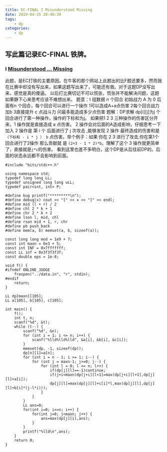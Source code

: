 ```yaml
---
title: EC-FINAL I Misunderstood Missing
date: 2019-04-25 20:40:39
tags:
    - dp
categories:
    - dp
---
```

## 写此篇记录EC-FINAL 铁牌。 ##
### I [Misunderstood … Missing](https://ac.nowcoder.com/acm/contest/366/I)  ###
此题，是EC打铁的主要原因。在牛客的那个网站上此题出的比F题还要多，然而我在比赛中却没有写出来，如果这题写出来了，可能还有救。对于这题DP没写出来，感觉是真的傻逼。
以后打比赛切记不可以慌张，慌张并不能解决问题，这题如果静下心来思考应该不难想出来。
题意：t 组数据 n 个回合
初始战力 A 为 0 后面有n 个回合，每个回合可以进行一个操作
1可以造成A+a点伤害
2每个回合战力加b
3直接提升 c 点战斗力
问最多能造成多少点伤害
题解：DP求解 dp[i][j]为j 个回合进行了第一种操作，操作的下标和为j。
如果把1 2 3 三种操作的伤害区分开来，1 操作就是直接造成 a 点伤害。 2 操作会对后面的A造成影响，仔细思考一下加入 2 操作是 第 i 个 后面进行了 j  次攻击 ,能够发现  2  操作 最终造成的伤害和是 `（下标和 - i * j ） b` 点伤害。举个例子：如果 你在 2 3 进行了攻击,你在第1个回合进行了2操作 那么贡献就 是 `(2+3 - 1 * 2)*b`。理解了这个 3 操作就更简单了，直接就是`j*c`的伤害。
看到这里也差不多明白，这个DP是从后往前DP的。后面的状态永远都不会影响到前面。
```
#include "bits/stdc++.h"

using namespace std;
typedef long long LL;
typedef unsigned long long uLL;
typedef pair<int, int> P;

#define bug printf("*********\n");
#define debug(x) cout << "[" << x << "]" << endl;
#define mid (l + r) / 2
#define chl 2 * k + 1
#define chr 2 * k + 2
#define lson l, mid, chl
#define rson mid + 1, r, chr
#define pb push_back
#define mem(a, b) memset(a, b, sizeof(a));

const long long mod = 1e9 + 7;
const int maxn = 6e3 + 5;
const int INF = 0x7fffffff;
const LL inf = 0x3f3f3f3f;
const double eps = 1e-8;

void f() {
#ifndef ONLINE_JUDGE
    freopen("../data.in", "r", stdin);
#endif
    return;
}

LL dp[maxn][105];
LL a[105], b[105], c[105];

int main() {
    f();
    int t, n;
    scanf("%d", &t);
    while (t--) {
        scanf("%d", &n);
        for (int i = 1; i <= n; i++) {
            scanf("%lld%lld%lld", &a[i], &b[i], &c[i]);
        }
        memset(dp, -1, sizeof(dp));
        dp[n][1]=a[n];
        for (int i = n - 1; i >= 1; i--) {
            for (int j = maxn-1; j>=0; j--) {
                for (int l = 0; l <= n; l++) {
                    if(dp[j][l]==-1)continue;
                    if(j+i<maxn)dp[j+i][l+1]=max(dp[j+i][l+1],dp[j][l]+a[i]);
                    dp[j][l]=max(dp[j][l]+c[i]*l,max(dp[j][l],dp[j][l]+b[i]*(j-l*i)));
                }
            }
        }
        LL ans=0;
        for(int i=0; i<=n; i++) {
            for(int j=0; j<maxn; j++) {
                ans=max(dp[j][i],ans);
            }
        }
        printf("%lld\n",ans);
    }
    return 0;
}

```
